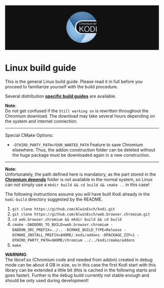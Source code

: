 ![Logo](resources/banner_slim.png)

# Linux build guide
This is the general Linux build guide. Please read it in full before you proceed to familiarize yourself with the build procedure.

Several distribution **[specific build guides](../README.md)** are available.

**Note**:<br>Do not get confused if the `Still working on` is rewritten throughout
the Chromium download. The download may take several hours depending on the system
and internet connection.

--------------------------------------------------
Special CMake Options:
 - `-DTHIRD_PARTY_PATH=YOUR_WANTED_PATH`
   Feature to save Chromium elsewhere. Thus, the addon construction folder can be 
   deleted without the huge package must be downloaded again in a new construction.

--------------------------------------------------

**Note**:<br>Unfortunately, the path defined here is mandatory, as the part stored in the **[Chromium depends](../depends/common/chromium)**
folder is not available in the normal system, so Linux can not simply use a `mkdir build && cd build && cmake ..` 
in this case!

The following instructions assume you will have built Kodi already in the `kodi-build` directory 
suggested by the README.

1. `git clone https://github.com/AlwinEsch/kodi.git`
2. `git clone https://github.com/AlwinEsch/web.browser.chromium.git`
3. `cd web.browser.chromium && mkdir build && cd build`
4. `cmake -DADDONS_TO_BUILD=web.browser.chromium -DADDON_SRC_PREFIX=../.. -DCMAKE_BUILD_TYPE=Release -DCMAKE_INSTALL_PREFIX=$HOME/.kodi/addons -DPACKAGE_ZIP=1 -DTHIRD_PARTY_PATH=$HOME/chromium ../../kodi/cmake/addons`
5. `make`

**WARNING**:<br>The libcef.so (Chromium code and needed from addon) created in debug mode can be about 4 GB in size, so in this case the first Kodi start with this library can be extended a little bit (this is cached in the following starts and goes faster). Further is the debug build currently not stable enough and should be only used during development!
